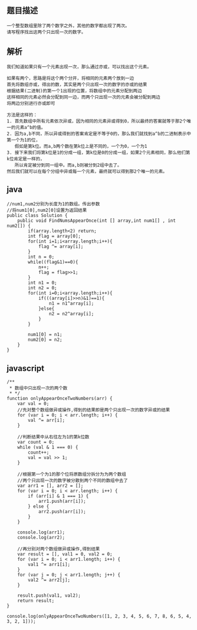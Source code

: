 ## 题目描述

    一个整型数组里除了两个数字之外，其他的数字都出现了两次。
    请写程序找出这两个只出现一次的数字。

## 解析
    
    我们知道如果只有一个元素出现一次，那么通过亦或，可以找出这个元素。
    
    如果有两个，思路是将这个两个分开，将相同的元素两个放到一边
    首先将数组亦或，得出的数，其实是两个只出现一次的数字的亦或的结果
    根据结果(二进制)的第一个1出现的位置，将数组中的元素分配到两边
    这样相同的元素必然会分配到同一边，而两个只出现一次的元素会被分配到两边
    将两边分别进行亦或即可
    
    方法是这样的：
    1. 首先数组中所有元素依次异或，因为相同的元素异或得到0，所以最终的答案就等于那2个唯一的元素a^b的值。
    2. 因为a,b不同，所以异或得到的答案肯定是不等于0的，那么我们就找到a^b的二进制表示中第一个为1的位，
       假如是第k位。而a,b两个数在第k位上是不同的，一个为0，一个为1
    3. 接下来我们将第k位是1的分成一组，第k位是0的分成一组，如果2个元素相同，那么他们第k位肯定是一样的，
       所以肯定被分到同一组中。而a,b则被分到2组中去了。
    然后我们就可以在每个分组中异或每一个元素，最终就可以得到那2个唯一的元素。
    
    
## java

    //num1,num2分别为长度为1的数组。传出参数  
    //将num1[0],num2[0]设置为返回结果  
    public class Solution {  
        public void FindNumsAppearOnce(int [] array,int num1[] , int num2[]) {  
            if(array.length<2) return;  
            int flag = array[0];  
            for(int i=1;i<array.length;i++){  
                flag ^= array[i];  
            }  
            int n = 0;         
            while((flag&1)==0){  
                n++;  
                flag = flag>>1;  
            }  
            int n1 = 0;  
            int n2 = 0;  
            for(int i=0;i<array.length;i++){  
                if(((array[i]>>n)&1)==1){  
                    n1 = n1^array[i];  
                }else{  
                    n2 = n2^array[i];  
                }  
            }  
           
            num1[0] = n1;  
            num2[0] = n2;  
        }  
    } 
    
## javascript

    /**
     * 数组中只出现一次的两个数
     * */
    function onlyAppearOnceTwoNumbers(arr) {
        var val = 0;
        //先对整个数组做异或操作,得到的结果即是两个只出现一次的数字异或的结果
        for (var i = 0; i < arr.length; i++) {
            val ^= arr[i];
        }
    
        //判断结果中从右往左为1的第k位数
        var count = 0;
        while (val & 1 === 0) {
            count++;
            val = val >> 1;
        }
    
        //根据第一个为1的那个位将原数组分拆分为为两个数组
        //两个只出现一次的数字被分散到两个不同的数组中去了
        var arr1 = [], arr2 = [];
        for (var i = 0; i < arr.length; i++) {
            if (arr[i] & 1 === 1) {
                arr1.push(arr[i]);
            } else {
                arr2.push(arr[i]);
            }
        }
    
        console.log(arr1);
        console.log(arr2);
    
        //再分别对两个数组做异或操作,得到结果
        var result = [], val1 = 0, val2 = 0;
        for (var i = 0; i < arr1.length; i++) {
            val1 ^= arr1[i];
        }
        for (var j = 0; j < arr1.length; j++) {
            val2 ^= arr2[j];
        }
    
        result.push(val1, val2);
        return result;
    }
    
    console.log(onlyAppearOnceTwoNumbers([1, 2, 3, 4, 5, 6, 7, 8, 6, 5, 4, 3, 2, 1]));